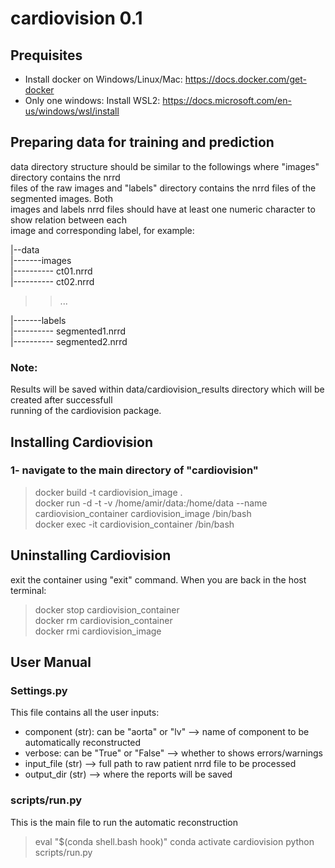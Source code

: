 # cardiovision 0.1

## Prequisites
- Install docker on Windows/Linux/Mac: https://docs.docker.com/get-docker
- Only one windows: Install WSL2: https://docs.microsoft.com/en-us/windows/wsl/install

## Preparing data for training and prediction
data directory structure should be similar to the followings where "images" directory contains the nrrd\
files of the raw images and "labels" directory contains the nrrd files of the segmented images. Both\
images and labels nrrd files should have at least one numeric character to show relation between each\
image and corresponding label, for example:

|--data\
|-------images\
|---------- ct01.nrrd\
|---------- ct02.nrrd
>>...

|-------labels\
|---------- segmented1.nrrd\
|---------- segmented2.nrrd

### Note:
Results will be saved within data/cardiovision_results directory which will be created after successfull\
running of the cardiovision package.

## Installing Cardiovision
### 1- navigate to the main directory of "cardiovision"

>docker build -t cardiovision_image .\
>docker run -d -t -v /home/amir/data:/home/data --name cardiovision_container cardiovision_image /bin/bash\
>docker exec -it cardiovision_container /bin/bash


## Uninstalling Cardiovision
exit the container using "exit" command. When you are back in the host terminal:
>docker stop cardiovision_container\
>docker rm cardiovision_container\
>docker rmi cardiovision_image

## User Manual

### Settings.py
This file contains all the user inputs:
- component (str): can be "aorta" or "lv" --> name of component to be automatically reconstructed
- verbose: can be "True" or "False" --> whether to shows errors/warnings
- input_file (str) --> full path to raw patient nrrd file to be processed
- output_dir (str) --> where the reports will be saved

### scripts/run.py
This is the main file to run the automatic reconstruction
>eval "$(conda shell.bash hook)"
>conda activate cardiovision
>python scripts/run.py